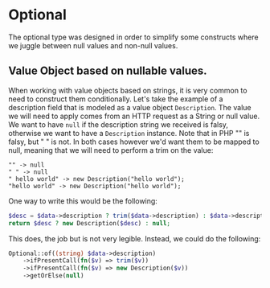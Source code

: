 # Optional
The optional type was designed in order to simplify some constructs where we juggle between null values
and non-null values.

## Value Object based on nullable values.
When working with value objects based on strings, it is very common to need to construct them conditionally.
Let's take the example of a description field that is modeled as a value object `Description`.
The value we will need to apply comes from an HTTP request as a String or null value.
We want to have `null` if the description string we received is falsy, otherwise we want to have
a `Description` instance.
Note that in PHP "" is falsy, but " " is not. In both cases however we'd want them to be mapped to null,
meaning that we will need to perform a trim on the value:

```
"" -> null
" " -> null
" hello world" -> new Description("hello world");
"hello world" -> new Description("hello world");
```

One way to write this would be the following:

```php
$desc = $data->description ? trim($data->description) : $data->description;
return $desc ? new Description($desc) : null;
```

This does, the job but is not very legible.
Instead, we could do the following:

```php
Optional::of((string) $data->description)
    ->ifPresentCall(fn($v) => trim($v))
    ->ifPresentCall(fn($v) => new Description($v))
    ->getOrElse(null)
```